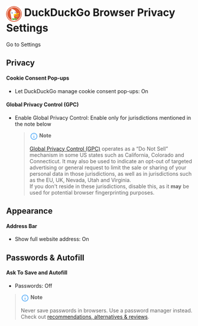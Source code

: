 # <img src="../icons/duckduckgo.svg" width="42" align="top"> DuckDuckGo Browser Privacy Settings

Go to Settings



## Privacy

#### Cookie Consent Pop-ups
- Let DuckDuckGo manage cookie consent pop-ups: On

#### Global Privacy Control (GPC)
- Enable Global Privacy Control: Enable only for jurisdictions mentioned in the note below
  > <img src="../icons/ic_note.svg" width="22" align="top"> **Note**
  >
  > [Global Privacy Control (GPC)](https://globalprivacycontrol.org/) operates as a “Do Not Sell” mechanism in some US states such as California, Colorado and Connecticut. It may also be used to indicate an opt-out of targeted advertising or general request to limit the sale or sharing of your personal data in those jurisdictions, as well as in jurisdictions such as the EU, UK, Nevada, Utah and Virginia.
  > <br>If you don't reside in these jurisdictions, disable this, as it **may** be used for potential browser fingerprinting purposes.



## Appearance

#### Address Bar
- Show full website address: On



## Passwords & Autofill

#### Ask To Save and Autofill
- Passwords: Off

> <img src="../icons/ic_note.svg" width="22" align="top"> **Note**
>
> Never save passwords in browsers. Use a password manager instead. Check out [recommendations, alternatives & reviews](https://github.com/StellarSand/privacy-settings#recommendations-alternatives--reviews).